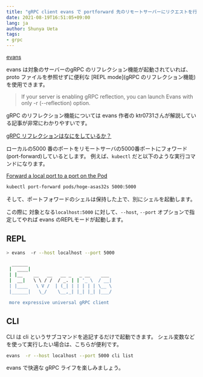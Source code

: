 ```yaml
---
title: "gRPC client evans で portforward 先のリモートサーバーにリクエストを行う"
date: 2021-08-19T16:51:05+09:00
lang: ja
author: Shunya Ueta
tags:
- grpc
---
```



[evans](https://github.com/ktr0731/evans) 

evans は対象のサーバーのgRPC のリフレクション機能が起動されていれば、proto ファイルを参照せずに便利な [REPL mode](gRPC のリフレクション機能) を使用できます。

> If your server is enabling gRPC reflection, you can launch Evans with only -r (--reflection) option.

gRPC のリフレクション機能については evans 作者の ktr0731さんが解説している記事が非常にわかりやすいです。

[gRPC リフレクションはなにをしているか？](https://syfm.hatenablog.com/entry/2020/06/23/235952)


ローカルの5000 番のポートをリモートサーバの5000番ポートにフォワード (port-forward)しているとします。
例えば、`kubectl` だと以下のような実行コマンドになります。

[Forward a local port to a port on the Pod](https://kubernetes.io/docs/tasks/access-application-cluster/port-forward-access-application-cluster/#forward-a-local-port-to-a-port-on-the-pod) 

```bash
kubectl port-forward pods/hoge-asas32s 5000:5000
```

そして、ポートフォワードのシェルは保持した上で、別にシェルを起動します。

この際に 対象となる`localhost:5000` に対して、`--host`, `--port` オプションで指定してやれば evans のREPLモードが起動します。

## REPL

```bash
> evans  -r --host localhost --port 5000

  ______
 |  ____|
 | |__    __   __   __ _   _ __    ___
 |  __|   \ \ / /  / _. | | '_ \  / __|
 | |____   \ V /  | (_| | | | | | \__ \
 |______|   \_/    \__,_| |_| |_| |___/

 more expressive universal gRPC client

```

## CLI

CLI は cli というサブコマンドを追記するだけで起動できます。
シェル変数などを使って実行したい場合は、こちらが便利です。

```bash
evans  -r --host localhost --port 5000 cli list
```

evans で快適な gRPC ライフを楽しみましょう。